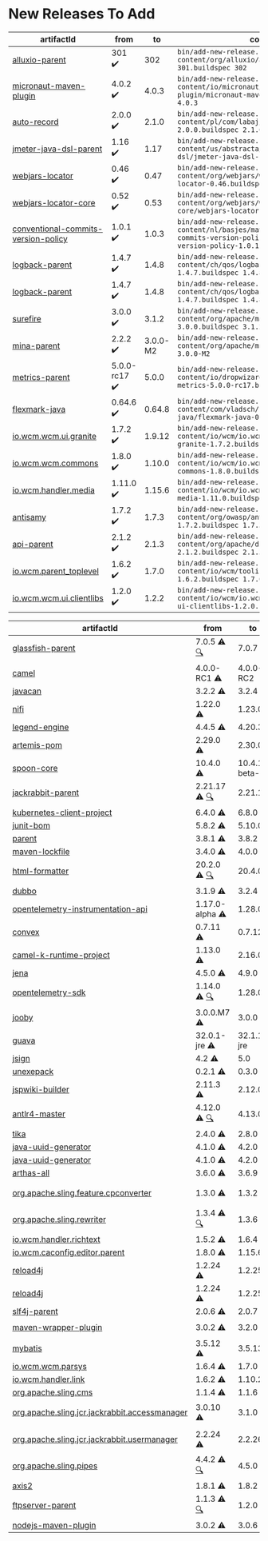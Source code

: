 New Releases To Add
===================

<!-- BEGIN GENERATED ADD OK -->
| artifactId | from | to | command |
| ---------- | ---- | -- | ------- |
| <!-- 20230730052100 --> [alluxio-parent](../content/org/alluxio/alluxio/README.md) | 301 :heavy_check_mark: | 302 | `bin/add-new-release.sh content/org/alluxio/alluxio/alluxio-301.buildspec 302` |
| <!-- 20230727133815 --> [micronaut-maven-plugin](../content/io/micronaut/maven/micronaut-maven-plugin/README.md) | 4.0.2 :heavy_check_mark: | 4.0.3 | `bin/add-new-release.sh content/io/micronaut/maven/micronaut-maven-plugin/micronaut-maven-plugin-4.0.2.buildspec 4.0.3` |
| <!-- 20230721020416 --> [auto-record](../content/pl/com/labaj/auto-record/README.md) | 2.0.0 :heavy_check_mark: | 2.1.0 | `bin/add-new-release.sh content/pl/com/labaj/auto-record/auto-record-2.0.0.buildspec 2.1.0` |
| <!-- 20230720151400 --> [jmeter-java-dsl-parent](../content/us/abstracta/jmeter/jmeter-java-dsl/README.md) | 1.16 :heavy_check_mark: | 1.17 | `bin/add-new-release.sh content/us/abstracta/jmeter/jmeter-java-dsl/jmeter-java-dsl-1.16.buildspec 1.17` |
| <!-- 20230620200142 --> [webjars-locator](../content/org/webjars/webjars-locator/README.md) | 0.46 :heavy_check_mark: | 0.47 | `bin/add-new-release.sh content/org/webjars/webjars-locator/webjars-locator-0.46.buildspec 0.47` |
| <!-- 20230620195901 --> [webjars-locator-core](../content/org/webjars/webjars-locator-core/README.md) | 0.52 :heavy_check_mark: | 0.53 | `bin/add-new-release.sh content/org/webjars/webjars-locator-core/webjars-locator-core-0.52.buildspec 0.53` |
| <!-- 20230613152450 --> [conventional-commits-version-policy](../content/nl/basjes/maven/release/conventional-commits-version-policy/README.md) | 1.0.1 :heavy_check_mark: | 1.0.3 | `bin/add-new-release.sh content/nl/basjes/maven/release/conventional-commits-version-policy/conventional-commits-version-policy-1.0.1.buildspec 1.0.3` |
| <!-- 20230613083146 --> [logback-parent](../content/ch/qos/logback/README.md) | 1.4.7 :heavy_check_mark: | 1.4.8 | `bin/add-new-release.sh content/ch/qos/logback/logback-1.4.7.buildspec 1.4.8` |
| <!-- 20230613083146 --> [logback-parent](../content/ch/qos/logback/README.md) | 1.4.7 :heavy_check_mark: | 1.4.8 | `bin/add-new-release.sh content/ch/qos/logback/logback-1.4.7.buildspec 1.4.8` |
| <!-- 20230606180420 --> [surefire](../content/org/apache/maven/surefire/README.md) | 3.0.0 :heavy_check_mark: | 3.1.2 | `bin/add-new-release.sh content/org/apache/maven/surefire/surefire-3.0.0.buildspec 3.1.2` |
| <!-- 20230605023031 --> [mina-parent](../content/org/apache/mina/README.md) | 2.2.2 :heavy_check_mark: | 3.0.0-M2 | `bin/add-new-release.sh content/org/apache/mina/mina-2.2.2.buildspec 3.0.0-M2` |
| <!-- 20230602074158 --> [metrics-parent](../content/io/dropwizard/metrics5/README.md) | 5.0.0-rc17 :heavy_check_mark: | 5.0.0 | `bin/add-new-release.sh content/io/dropwizard/metrics5/dropwizard-metrics-5.0.0-rc17.buildspec 5.0.0` |
| <!-- 20230523183250 --> [flexmark-java](../content/com/vladsch/flexmark/flexmark-java/README.md) | 0.64.6 :heavy_check_mark: | 0.64.8 | `bin/add-new-release.sh content/com/vladsch/flexmark/flexmark-java/flexmark-java-0.64.6.buildspec 0.64.8` |
| <!-- 20230519120111 --> [io.wcm.wcm.ui.granite](../content/io/wcm/io.wcm.wcm/ui/granite/README.md) | 1.7.2 :heavy_check_mark: | 1.9.12 | `bin/add-new-release.sh content/io/wcm/io.wcm.wcm/ui/granite/wcm-ui-granite-1.7.2.buildspec 1.9.12` |
| <!-- 20230419112803 --> [io.wcm.wcm.commons](../content/io/wcm/io.wcm.wcm/commons/README.md) | 1.8.0 :heavy_check_mark: | 1.10.0 | `bin/add-new-release.sh content/io/wcm/io.wcm.wcm/commons/wcm-commons-1.8.0.buildspec 1.10.0` |
| <!-- 20230419111659 --> [io.wcm.handler.media](../content/io/wcm/io.wcm.handler/media/README.md) | 1.11.0 :heavy_check_mark: | 1.15.6 | `bin/add-new-release.sh content/io/wcm/io.wcm.handler/media/wcm-media-1.11.0.buildspec 1.15.6` |
| <!-- 20230412131318 --> [antisamy](../content/org/owasp/antisamy/README.md) | 1.7.2 :heavy_check_mark: | 1.7.3 | `bin/add-new-release.sh content/org/owasp/antisamy/antisamy-1.7.2.buildspec 1.7.3` |
| <!-- 20230409054244 --> [api-parent](../content/org/apache/directory/api/README.md) | 2.1.2 :heavy_check_mark: | 2.1.3 | `bin/add-new-release.sh content/org/apache/directory/api/api-2.1.2.buildspec 2.1.3` |
| <!-- 20220126200009 --> [io.wcm.parent_toplevel](../content/io/wcm/tooling/README.md) | 1.6.2 :heavy_check_mark: | 1.7.0 | `bin/add-new-release.sh content/io/wcm/tooling/wcm-parent_toplevel-1.6.2.buildspec 1.7.0` |
| <!-- 20211108142409 --> [io.wcm.wcm.ui.clientlibs](../content/io/wcm/io.wcm.wcm/ui/clientlibs/README.md) | 1.2.0 :heavy_check_mark: | 1.2.2 | `bin/add-new-release.sh content/io/wcm/io.wcm.wcm/ui/clientlibs/wcm-ui-clientlibs-1.2.0.buildspec 1.2.2` |
<!-- END GENERATED ADD OK -->

<!-- BEGIN GENERATED ADD KO -->
| artifactId | from | to | command |
| ---------- | ---- | -- | ------- |
| <!-- 20230729161134 --> [glassfish-parent](../content/org/glassfish/main/README.md) | 7.0.5 :warning: [:mag:](https://github.com/eclipse-ee4j/glassfish/pull/24462) | 7.0.7 | `bin/add-new-release.sh content/org/glassfish/main/glassfish-7.0.5.buildspec 7.0.7` |
| <!-- 20230729144516 --> [camel](../content/org/apache/camel/camel/README.md) | 4.0.0-RC1 :warning: | 4.0.0-RC2 | `bin/add-new-release.sh content/org/apache/camel/camel/camel-4.0.0-RC1.buildspec 4.0.0-RC2` |
| <!-- 20230729141934 --> [javacan](../content/tel/schich/javacan/README.md) | 3.2.2 :warning: | 3.2.4 | `bin/add-new-release.sh content/tel/schich/javacan/javacan-3.2.2.buildspec 3.2.4` |
| <!-- 20230728220308 --> [nifi](../content/org/apache/nifi/nifi/README.md) | 1.22.0 :warning: | 1.23.0 | `bin/add-new-release.sh content/org/apache/nifi/nifi/nifi-1.22.0.buildspec 1.23.0` |
| <!-- 20230726193812 --> [legend-engine](../content/org/finos/legend/engine/README.md) | 4.4.5 :warning: | 4.20.3 | `bin/add-new-release.sh content/org/finos/legend/engine/legend-engine-4.4.5.buildspec 4.20.3` |
| <!-- 20230726170410 --> [artemis-pom](../content/org/apache/activemq/artemis/README.md) | 2.29.0 :warning: | 2.30.0 | `bin/add-new-release.sh content/org/apache/activemq/artemis/artemis-2.29.0.buildspec 2.30.0` |
| <!-- 20230725014436 --> [spoon-core](../content/fr/inria/gforge/spoon/spoon-core/README.md) | 10.4.0 :warning: | 10.4.1-beta-3 | `bin/add-new-release.sh content/fr/inria/gforge/spoon/spoon-core/spoon-core-10.4.0.buildspec 10.4.1-beta-3` |
| <!-- 20230724104841 --> [jackrabbit-parent](../content/org/apache/jackrabbit/jackrabbit/README.md) | 2.21.17 :warning: [:mag:](https://github.com/apache/jackrabbit/pull/139) | 2.21.18 | `bin/add-new-release.sh content/org/apache/jackrabbit/jackrabbit/jackrabbit-2.21.17.buildspec 2.21.18` |
| <!-- 20230724092901 --> [kubernetes-client-project](../content/io/fabric8/kubernetes-client/README.md) | 6.4.0 :warning: | 6.8.0 | `bin/add-new-release.sh content/io/fabric8/kubernetes-client/kubernetes-client-6.4.0.buildspec 6.8.0` |
| <!-- 20230723125611 --> [junit-bom](../content/org/junit/junit5/README.md) | 5.8.2 :warning: | 5.10.0 | `bin/add-new-release.sh content/org/junit/junit5/junit5-5.8.2.buildspec 5.10.0` |
| <!-- 20230717181129 --> [parent](../content/org/apache/zookeeper/README.md) | 3.8.1 :warning: | 3.8.2 | `bin/add-new-release.sh content/org/apache/zookeeper/zookeeper-3.8.1.buildspec 3.8.2` |
| <!-- 20230714110756 --> [maven-lockfile](../content/io/github/chains-project/maven-lockfile/README.md) | 3.4.0 :warning: | 4.0.0 | `bin/add-new-release.sh content/io/github/chains-project/maven-lockfile/maven-lockfile-3.4.0.buildspec 4.0.0` |
| <!-- 20230713152938 --> [html-formatter](../content/io/cucumber/html-formatter/README.md) | 20.2.0 :warning: [:mag:](https://github.com/cucumber/html-formatter/issues/207) | 20.4.0 | `bin/add-new-release.sh content/io/cucumber/html-formatter/html-formatter-20.2.0.buildspec 20.4.0` |
| <!-- 20230713112206 --> [dubbo](../content/org/apache/dubbo/README.md) | 3.1.9 :warning: | 3.2.4 | `bin/add-new-release.sh content/org/apache/dubbo/dubbo-3.1.9.buildspec 3.2.4` |
| <!-- 20230712205211 --> [opentelemetry-instrumentation-api](../content/io/opentelemetry/instrumentation/README.md) | 1.17.0-alpha :warning: | 1.28.0 | `bin/add-new-release.sh content/io/opentelemetry/instrumentation/opentelemetry-1.17.0-alpha.buildspec 1.28.0` |
| <!-- 20230712100509 --> [convex](../content/world/convex/README.md) | 0.7.11 :warning: | 0.7.12 | `bin/add-new-release.sh content/world/convex/convex-0.7.11.buildspec 0.7.12` |
| <!-- 20230710070709 --> [camel-k-runtime-project](../content/org/apache/camel/camel-k-runtime/README.md) | 1.13.0 :warning: | 2.16.0 | `bin/add-new-release.sh content/org/apache/camel/camel-k-runtime/camel-k-runtime-1.13.0.buildspec 2.16.0` |
| <!-- 20230708211505 --> [jena](../content/org/apache/jena/jena/README.md) | 4.5.0 :warning: | 4.9.0 | `bin/add-new-release.sh content/org/apache/jena/jena/jena-4.5.0.buildspec 4.9.0` |
| <!-- 20230707123040 --> [opentelemetry-sdk](../content/io/opentelemetry/java/README.md) | 1.14.0 :warning: [:mag:](https://github.com/open-telemetry/opentelemetry-java/issues/4488) | 1.28.0 | `bin/add-new-release.sh content/io/opentelemetry/java/opentelemetry-sdk-1.14.0.buildspec 1.28.0` |
| <!-- 20230703232859 --> [jooby](../content/io/jooby/README.md) | 3.0.0.M7 :warning: | 3.0.0 | `bin/add-new-release.sh content/io/jooby/jooby-3.0.0.M7.buildspec 3.0.0` |
| <!-- 20230630150343 --> [guava](../content/com/google/guava/README.md) | 32.0.1-jre :warning: | 32.1.1-jre | `bin/add-new-release.sh content/com/google/guava/guava-32.0.1-jre.buildspec 32.1.1-jre` |
| <!-- 20230606153619 --> [jsign](../content/net/jsign/README.md) | 4.2 :warning: | 5.0 | `bin/add-new-release.sh content/net/jsign/jsign-4.2.buildspec 5.0` |
| <!-- 20230603202113 --> [unexepack](../content/io/github/albertus82/unexepack/README.md) | 0.2.1 :warning: | 0.3.0 | `bin/add-new-release.sh content/io/github/albertus82/unexepack/unexepack-0.2.1.buildspec 0.3.0` |
| <!-- 20230523192447 --> [jspwiki-builder](../content/org/apache/jspwiki/README.md) | 2.11.3 :warning: | 2.12.0 | `bin/add-new-release.sh content/org/apache/jspwiki/jspwiki-2.11.3.buildspec 2.12.0` |
| <!-- 20230521174533 --> [antlr4-master](../content/org/antlr/antlr4/README.md) | 4.12.0 :warning: [:mag:](https://github.com/antlr/antlr4/pull/4277) | 4.13.0 | `bin/add-new-release.sh content/org/antlr/antlr4/antlr4-4.12.0.buildspec 4.13.0` |
| <!-- 20230515102836 --> [tika](../content/org/apache/tika/README.md) | 2.4.0 :warning: | 2.8.0 | `bin/add-new-release.sh content/org/apache/tika/tika-2.4.0.buildspec 2.8.0` |
| <!-- 20230514234105 --> [java-uuid-generator](../content/com/fasterxml/uuid/README.md) | 4.1.0 :warning: | 4.2.0 | `bin/add-new-release.sh content/com/fasterxml/uuid/java-uuid-generator-4.1.0.buildspec 4.2.0` |
| <!-- 20230514234105 --> [java-uuid-generator](../content/com/fasterxml/uuid/README.md) | 4.1.0 :warning: | 4.2.0 | `bin/add-new-release.sh content/com/fasterxml/uuid/java-uuid-generator-4.1.0.buildspec 4.2.0` |
| <!-- 20230509105056 --> [arthas-all](../content/com/taobao/arthas/README.md) | 3.6.0 :warning: | 3.6.9 | `bin/add-new-release.sh content/com/taobao/arthas/arthas-3.6.0.buildspec 3.6.9` |
| <!-- 20230508123212 --> [org.apache.sling.feature.cpconverter](../content/org/apache/sling/org.apache.sling.feature.cpconverter/README.md) | 1.3.0 :warning: | 1.3.2 | `bin/add-new-release.sh content/org/apache/sling/org.apache.sling.feature.cpconverter/org.apache.sling.feature.cpconverter-1.3.0.buildspec 1.3.2` |
| <!-- 20230428042916 --> [org.apache.sling.rewriter](../content/org/apache/sling/org.apache.sling.rewriter/README.md) | 1.3.4 :warning: [:mag:](https://github.com/apache/sling-org-apache-sling-rewriter/pull/10) | 1.3.6 | `bin/add-new-release.sh content/org/apache/sling/org.apache.sling.rewriter/org.apache.sling.rewriter-1.3.4.buildspec 1.3.6` |
| <!-- 20230419112020 --> [io.wcm.handler.richtext](../content/io/wcm/io.wcm.handler/richtext/README.md) | 1.5.2 :warning: | 1.6.4 | `bin/add-new-release.sh content/io/wcm/io.wcm.handler/richtext/wcm-richtext-1.5.2.buildspec 1.6.4` |
| <!-- 20230327101259 --> [io.wcm.caconfig.editor.parent](../content/io/wcm/io.wcm.caconfig/README.md) | 1.8.0 :warning: | 1.15.6 | `bin/add-new-release.sh content/io/wcm/io.wcm.caconfig/wcm-caconfig-editor-1.8.0.buildspec 1.15.6` |
| <!-- 20230322192308 --> [reload4j](../content/ch/qos/reload4j/README.md) | 1.2.24 :warning: | 1.2.25 | `bin/add-new-release.sh content/ch/qos/reload4j/reload4j-1.2.24.buildspec 1.2.25` |
| <!-- 20230322192308 --> [reload4j](../content/ch/qos/reload4j/README.md) | 1.2.24 :warning: | 1.2.25 | `bin/add-new-release.sh content/ch/qos/reload4j/reload4j-1.2.24.buildspec 1.2.25` |
| <!-- 20230317194015 --> [slf4j-parent](../content/org/slf4j/README.md) | 2.0.6 :warning: | 2.0.7 | `bin/add-new-release.sh content/org/slf4j/slf4j-2.0.6.buildspec 2.0.7` |
| <!-- 20230312170149 --> [maven-wrapper-plugin](../content/org/apache/maven/plugins/maven-wrapper-plugin/README.md) | 3.0.2 :warning: | 3.2.0 | `bin/add-new-release.sh content/org/apache/maven/plugins/maven-wrapper-plugin/maven-wrapper-plugin-3.0.2.buildspec 3.2.0` |
| <!-- 20230311095043 --> [mybatis](../content/org/mybatis/mybatis/README.md) | 3.5.12 :warning: | 3.5.13 | `bin/add-new-release.sh content/org/mybatis/mybatis/mybatis-3.5.12.buildspec 3.5.13` |
| <!-- 20230224151048 --> [io.wcm.wcm.parsys](../content/io/wcm/io.wcm.wcm/parsys/README.md) | 1.6.4 :warning: | 1.7.0 | `bin/add-new-release.sh content/io/wcm/io.wcm.wcm/parsys/wcm-parsys-1.6.4.buildspec 1.7.0` |
| <!-- 20230224145846 --> [io.wcm.handler.link](../content/io/wcm/io.wcm.handler/link/README.md) | 1.6.2 :warning: | 1.10.2 | `bin/add-new-release.sh content/io/wcm/io.wcm.handler/link/wcm-link-1.6.2.buildspec 1.10.2` |
| <!-- 20230203180057 --> [org.apache.sling.cms](../content/org/apache/sling/org.apache.sling.cms/README.md) | 1.1.4 :warning: | 1.1.6 | `bin/add-new-release.sh content/org/apache/sling/org.apache.sling.cms/org.apache.sling.cms-1.1.4.buildspec 1.1.6` |
| <!-- 20221118010633 --> [org.apache.sling.jcr.jackrabbit.accessmanager](../content/org/apache/sling/org.apache.sling.jcr.jackrabbit.accessmanager/README.md) | 3.0.10 :warning: | 3.1.0 | `bin/add-new-release.sh content/org/apache/sling/org.apache.sling.jcr.jackrabbit.accessmanager/org.apache.sling.jcr.jackrabbit.accessmanager-3.0.10.buildspec 3.1.0` |
| <!-- 20220823210050 --> [org.apache.sling.jcr.jackrabbit.usermanager](../content/org/apache/sling/org.apache.sling.jcr.jackrabbit.usermanager/README.md) | 2.2.24 :warning: | 2.2.26 | `bin/add-new-release.sh content/org/apache/sling/org.apache.sling.jcr.jackrabbit.usermanager/org.apache.sling.jcr.jackrabbit.usermanager-2.2.24.buildspec 2.2.26` |
| <!-- 20220821195753 --> [org.apache.sling.pipes](../content/org/apache/sling/org.apache.sling.pipes/README.md) | 4.4.2 :warning: [:mag:](https://issues.apache.org/jira/browse/SM-5021) | 4.5.0 | `bin/add-new-release.sh content/org/apache/sling/org.apache.sling.pipes/org.apache.sling.pipes-4.4.2.buildspec 4.5.0` |
| <!-- 20220720235831 --> [axis2](../content/org/apache/axis2/README.md) | 1.8.1 :warning: | 1.8.2 | `bin/add-new-release.sh content/org/apache/axis2/axis2-1.8.1.buildspec 1.8.2` |
| <!-- 20220313222929 --> [ftpserver-parent](../content/org/apache/mina/ftpserver/README.md) | 1.1.3 :warning: [:mag:](https://github.com/apache/mina-ftpserver/pull/13) | 1.2.0 | `bin/add-new-release.sh content/org/apache/mina/ftpserver/mina-ftpserver-1.1.3.buildspec 1.2.0` |
| <!-- 20220127084327 --> [nodejs-maven-plugin](../content/io/wcm/maven/plugins/nodejs-maven-plugin/README.md) | 3.0.2 :warning: | 3.0.6 | `bin/add-new-release.sh content/io/wcm/maven/plugins/nodejs-maven-plugin/nodejs-maven-plugin-3.0.2.buildspec 3.0.6` |
<!-- END GENERATED ADD KO -->
